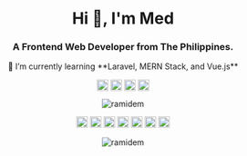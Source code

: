 <h1 align="center">Hi 👋, I'm Med</h1>
<h3 align="center">A Frontend Web Developer from The Philippines.</h3>

<p align="center">
🌱 I’m currently learning **Laravel, MERN Stack, and Vue.js**
</p>

<p align="center">
  <a href="https://codepen.io/ramidem" target="blank"><img align="center" src="https://cdn.jsdelivr.net/npm/simple-icons@3.0.1/icons/codepen.svg" alt="ramidem" height="20" width="20" /></a>
  <a href="https://twitter.com/ramidem" target="blank"><img align="center" src="https://cdn.jsdelivr.net/npm/simple-icons@3.0.1/icons/twitter.svg" alt="ramidem" height="20" width="20" /></a>
  <a href="https://linkedin.com/in/ramidem" target="blank"><img align="center" src="https://cdn.jsdelivr.net/npm/simple-icons@3.0.1/icons/linkedin.svg" alt="ramidem" height="20" width="20" /></a>
  <a href="https://instagram.com/ramidem" target="blank"><img align="center" src="https://cdn.jsdelivr.net/npm/simple-icons@3.0.1/icons/instagram.svg" alt="ramidem" height="20" width="20" /></a>
</p>

<p align="center">
  <img src="https://github-readme-stats.vercel.app/api?username=ramidem&show_icons=true" alt="ramidem" />
</p>

<p align="center">
  <img src="https://devicons.github.io/devicon/devicon.git/icons/bootstrap/bootstrap-plain.svg" alt="bootstrap" width="20" height="20"/>
  <img src="https://devicons.github.io/devicon/devicon.git/icons/css3/css3-original-wordmark.svg" alt="css3" width="20" height="20"/>
  <img src="https://devicons.github.io/devicon/devicon.git/icons/html5/html5-original-wordmark.svg" alt="html5" width="20" height="20"/>
  <img src="https://devicons.github.io/devicon/devicon.git/icons/javascript/javascript-original.svg" alt="javascript" width="20" height="20"/>
  <img src="https://devicons.github.io/devicon/devicon.git/icons/php/php-original.svg" alt="php" width="20" height="20"/>
  <img src="https://devicons.github.io/devicon/devicon.git/icons/sass/sass-original.svg" alt="sass" width="20" height="20"/>
  <img src="https://devicons.github.io/devicon/devicon.git/icons/linux/linux-original.svg" alt="linux" width="20" height="20"/>
</p>

<p align="center">
  <img src="https://komarev.com/ghpvc/?username=ramidem&color=grey&style=flat-square" alt="ramidem" />
</p>
